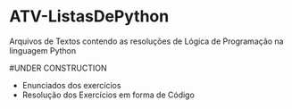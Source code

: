 # ATV-ListasDePython

Arquivos de Textos contendo as resoluções de Lógica de Programação na linguagem Python

#UNDER CONSTRUCTION
- Enunciados dos exercícios
- Resolução dos Exercícios em forma de Código
